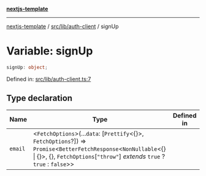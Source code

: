 [**nextjs-template**](../../../../README.md)

---

[nextjs-template](../../../../README.md) / [src/lib/auth-client](../README.md) / signUp

# Variable: signUp

```ts
signUp: object;
```

Defined in: [src/lib/auth-client.ts:7](https://github.com/Its-Satyajit/nextjs-template/blob/a020f2e64682696d16eea8be5c54d400aa09764e/src/lib/auth-client.ts#L7)

## Type declaration

| Name                       | Type                                                                                                                                                                                                                 | Defined in |
| -------------------------- | -------------------------------------------------------------------------------------------------------------------------------------------------------------------------------------------------------------------- | ---------- |
| <a id="email"></a> `email` | \<`FetchOptions`\>(...`data`: \[`Prettify`\<\{\}\>, `FetchOptions`?\]) => `Promise`\<`BetterFetchResponse`\<`NonNullable`\<\{\} \| \{\}\>, \{\}, `FetchOptions`\[`"throw"`\] _extends_ `true` ? `true` : `false`\>\> |            |
